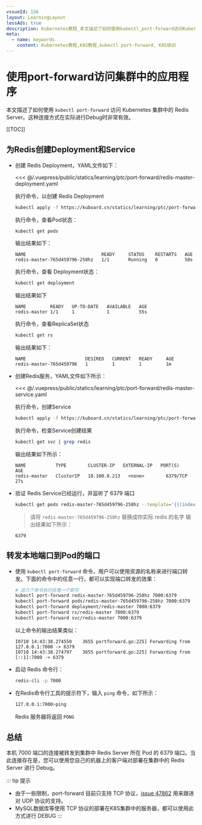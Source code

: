 ```yaml
---
vssueId: 156
layout: LearningLayout
lessAds: true
description: Kubernetes教程_本文描述了如何使用kubectl_port-forward访问Kubernetes集群中的RedisServer_这种连接方式在实际进行Debug时非常有效
meta:
  - name: keywords
    content: Kubernetes教程,K8S教程,kubectl port-forward, K8S培训
---
```


# 使用port-forward访问集群中的应用程序

<AdSenseTitle>

本文描述了如何使用 `kubectl port-forward` 访问 Kubernetes 集群中的 Redis Server。这种连接方式在实际进行Debug时非常有效。

[[TOC]]

</AdSenseTitle>

## 为Redis创建Deployment和Service

* 创建 Redis Deployment，YAML文件如下：

  <<< @/.vuepress/public/statics/learning/ptc/port-forward/redis-master-deployment.yaml

  执行命令，以创建 Redis Deployment

  ``` sh
  kubectl apply -f https://kuboard.cn/statics/learning/ptc/port-forward/redis-master-deployment.yaml
  ```

  执行命令，查看Pod状态：

  ``` sh
  kubectl get pods
  ```

  输出结果如下：

  ```
  NAME                            READY     STATUS    RESTARTS   AGE
  redis-master-765d459796-258hz   1/1       Running   0          50s
  ```

  执行命令，查看 Deployment状态：

  ``` sh
  kubectl get deployment
  ```

  输出结果如下
  ```
  NAME         READY   UP-TO-DATE   AVAILABLE   AGE
  redis-master 1/1     1            1           55s
  ```

  执行命令，查看ReplicaSet状态
  ``` sh
  kubectl get rs
  ```

  输出结果如下：
  ```
  NAME                      DESIRED   CURRENT   READY     AGE
  redis-master-765d459796   1         1         1         1m
  ```

* 创建Redis服务，YAML文件如下所示：

  <<< @/.vuepress/public/statics/learning/ptc/port-forward/redis-master-service.yaml

  执行命令，创建Service
  ``` sh
  kubectl apply -f https://kuboard.cn/statics/learning/ptc/port-forward/redis-master-service.yaml
  ```

  执行命令，检查Service创建结果
  ``` sh
  kubectl get svc | grep redis
  ```

  输出结果如下所示：
  ```
  NAME           TYPE        CLUSTER-IP   EXTERNAL-IP   PORT(S)    AGE
  redis-master   ClusterIP   10.100.0.213   <none>        6379/TCP   27s
  ```

* 验证 Redis Service已经运行，并监听了 6379 端口

  ``` sh
  kubectl get pods redis-master-765d459796-258hz --template='{{(index (index .spec.containers 0).ports 0).containerPort}}{{"\n"}}'
  ```
  > 请将 `redis-master-765d459796-258hz` 替换成你实际 redis 的名字
  输出结果如下所示：
  ```
  6379
  ```

## 转发本地端口到Pod的端口

* 使用 `kubectl port-forward` 命令，用户可以使用资源的名称来进行端口转发。下面的命令中的任意一行，都可以实现端口转发的效果：

  ``` sh
  # 这几个命令执行任意一个即可
  kubectl port-forward redis-master-765d459796-258hz 7000:6379
  kubectl port-forward pods/redis-master-765d459796-258hz 7000:6379
  kubectl port-forward deployment/redis-master 7000:6379
  kubectl port-forward rs/redis-master 7000:6379
  kubectl port-forward svc/redis-master 7000:6379
  ```

  以上命令的输出结果类似：
  ```
  I0710 14:43:38.274550    3655 portforward.go:225] Forwarding from 127.0.0.1:7000 -> 6379
  I0710 14:43:38.274797    3655 portforward.go:225] Forwarding from [::1]:7000 -> 6379
  ```

* 启动 Redis 命令行：
  ``` sh
  redis-cli -p 7000
  ```

* 在Redis命令行工具的提示符下，输入 `ping` 命令，如下所示：
  ``` sh
  127.0.0.1:7000>ping
  ```
  Redis 服务器将返回 `PONG`

## 总结

本机 7000 端口的连接被转发到集群中 Redis Server 所在 Pod 的 6379 端口。当此连接存在是，您可以使用您自己的机器上的客户端对部署在集群中的 Redis Server 进行 Debug。

::: tip 提示
* 由于一些限制，port-forward 目前只支持 TCP 协议，[issue 47862](https://github.com/kubernetes/kubernetes/issues/47862) 用来跟进对 UDP 协议的支持。
* MySQL数据库等使用 TCP 协议的部署在K8S集群中的服务器，都可以使用此方式进行 DEBUG
:::
